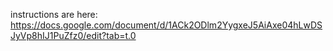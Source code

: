 instructions are here: https://docs.google.com/document/d/1ACk2ODlm2YygxeJ5AiAxe04hLwDSJyVp8hIJ1PuZfz0/edit?tab=t.0
